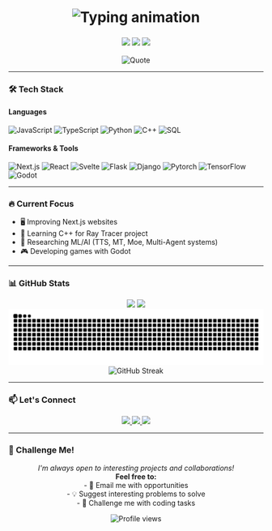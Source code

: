 
<h1 align="center"> 
  <img src="https://readme-typing-svg.demolab.com?font=Fira+Code&weight=600&size=26&duration=3000&pause=500&color=7CF87E&center=true&vCenter=true&width=435&lines=Hello%2C+I'm+Edmon+Sahakyan+%F0%9F%91%8B;Full-Stack+Developer;AI%2FML+Researcher;Physics+Enthusiast" alt="Typing animation" />
</h1>

<h3 align="center">
  <img src="https://img.shields.io/badge/Location-Armenia,%20Yerevan-purple?style=flat-square" />
  <img src="https://img.shields.io/badge/Pronouns-he/him-green?style=flat-square" />
  <img src="https://img.shields.io/badge/Status-Coding%20%26%20Learning-gray?style=flat-square" />
</h3>

<div align="center">
  <img src="https://quotes-github-readme.vercel.app/api?type=horizontal&theme=dark&quote=Imagination%20is%20more%20important%20than%20knowledge.%20For%20knowledge%20is%20limited,%20whereas%20imagination%20embraces%20the%20entire%20world,%20stimulating%20progress,%20giving%20birth%20to%20evolution.&author=Albert%20Einstein" alt="Quote" />
</div>

---

### 🛠️ Tech Stack

#### Languages
![JavaScript](https://img.shields.io/badge/-JavaScript-F7DF1E?style=for-the-badge&logo=javascript&logoColor=black)
![TypeScript](https://img.shields.io/badge/-TypeScript-3178C6?style=for-the-badge&logo=typescript&logoColor=white)
![Python](https://img.shields.io/badge/-Python-3776AB?style=for-the-badge&logo=python&logoColor=white)
![C++](https://img.shields.io/badge/-C++-00599C?style=for-the-badge&logo=c%2B%2B&logoColor=white)
![SQL](https://img.shields.io/badge/-SQL-4479A1?style=for-the-badge&logo=postgresql&logoColor=white)

#### Frameworks & Tools
![Next.js](https://img.shields.io/badge/-Next.js-000000?style=for-the-badge&logo=next.js&logoColor=white)
![React](https://img.shields.io/badge/-React-61DAFB?style=for-the-badge&logo=react&logoColor=black)
![Svelte](https://img.shields.io/badge/-Svelte-FF3E00?style=for-the-badge&logo=svelte&logoColor=white)
![Flask](https://img.shields.io/badge/-Flask-3daabf?style=for-the-badge&logo=flask&logoColor=white)
![Django](https://img.shields.io/badge/-Django-092E20?style=for-the-badge&logo=django&logoColor=white)
![Pytorch](https://img.shields.io/badge/Pytorch-ee4c2c?style=for-the-badge&logo=pytorch&logoColor=white)
![TensorFlow](https://img.shields.io/badge/-TensorFlow-FF6F00?style=for-the-badge&logo=tensorflow&logoColor=white)
![Godot](https://img.shields.io/badge/-Godot-478CBF?style=for-the-badge&logo=godot-engine&logoColor=white)

---

### 🔥 Current Focus

- 🖥️ Improving Next.js websites  
- 🌌 Learning C++ for Ray Tracer project  
- 🧠 Researching ML/AI (TTS, MT, Moe, Multi-Agent systems)  
- 🎮 Developing games with Godot  

---

### 📊 GitHub Stats

<!-- GitHub Stats Cards -->
<div align="center">
  <img height="180em" src="https://github-readme-stats.vercel.app/api?username=Edmon02&show_icons=true&theme=dark&hide_border=true&bg_color=0D1117&title_color=7CF87E&icon_color=BB86FC" />
  <img height="180em" src="https://github-readme-stats.vercel.app/api/top-langs/?username=Edmon02&layout=compact&theme=dark&hide_border=true&bg_color=0D1117&title_color=7CF87E" />
  <picture>
    <source media="(prefers-color-scheme: dark)" srcset="github-snake-dark.svg" />
    <source media="(prefers-color-scheme: light)" srcset="github-snake.svg" />
    <img alt="github-snake" src="github-snake.svg" />
  </picture>
</div>

<!-- GitHub Streak Stats -->
<div align="center">
  <img src="https://streak-stats.demolab.com?user=Edmon02&theme=dark&hide_border=true&background=0D1117&stroke=7CF87E&ring=BB86FC&fire=BB86FC&currStreakNum=7CF87E" alt="GitHub Streak" />
</div>


---

### 📫 Let's Connect

<div align="center">
  <a href="mailto:edmon.sahakyan@gmail.com">
    <img src="https://img.shields.io/badge/-Email-D14836?style=for-the-badge&logo=gmail&logoColor=white" />
  </a>
  <!-- Add your LinkedIn/Twitter when ready -->
  <a href="https://www.linkedin.com/in/edmon-sahakyan-64798619a/">
    <img src="https://img.shields.io/badge/-LinkedIn-0A66C2?style=for-the-badge&logo=linkedin&logoColor=white" />
  </a>
  <a href="https://x.com/EdmonSahakayan">
    <img src="https://img.shields.io/badge/-Twitter-1DA1F2?style=for-the-badge&logo=twitter&logoColor=white" />
  </a>
</div>

---

### 🎯 Challenge Me!

<p align="center">
  <i>I'm always open to interesting projects and collaborations!</i><br>
  <b>Feel free to:</b><br>
  - 📧 Email me with opportunities<br>
  - 💡 Suggest interesting problems to solve<br>
  - 🚀 Challenge me with coding tasks<br>
</p>

<div align="center">
  <img src="https://komarev.com/ghpvc/?username=Edmon02&label=Profile%20views&color=7CF87E&style=flat-square" alt="Profile views" />
</div>
